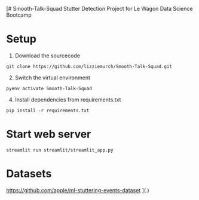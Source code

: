 [# Smooth-Talk-Squad
Stutter Detection Project for Le Wagon Data Science Bootcamp

# Setup
1. Download the sourcecode
```
git clone https://github.com/lizziemurch/Smooth-Talk-Squad.git
```
2. Switch the virtual environment
```
pyenv activate Smooth-Talk-Squad
```

4. Install dependencies from requirements.txt
```
pip install -r requirements.txt
```

# Start web server
```
streamlit run streamlit/streamlit_app.py
```

# Datasets
https://github.com/apple/ml-stuttering-events-dataset
](.)
